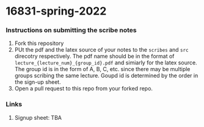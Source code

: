 # 16831-spring-2022

### Instructions on submitting the scribe notes
1. Fork this repository
2. PUt the pdf and the latex source of your notes to the `scribes` and `src` direcotry respectively. The pdf name should be in the format of `lecture_{lecture_num}_{group_id}.pdf` and simiarly for the latex source. The group id is in the form of A, B, C, etc. since there may be multiple groups scribing the same lecture. Goupd id is determined by the order in the sign-up sheet.
3. Open a pull request to this repo from your forked repo.

### Links
1. Signup sheet: TBA
